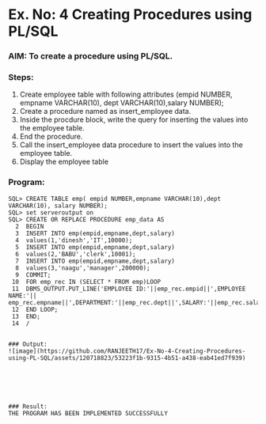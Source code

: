 # Ex. No: 4 Creating Procedures using PL/SQL

### AIM: To create a procedure using PL/SQL.

### Steps:
1. Create employee table with following attributes (empid NUMBER, empname VARCHAR(10), dept VARCHAR(10),salary NUMBER);
2. Create a procedure named as insert_employee data.
3. Inside the procdure block, write the query for inserting the values into the employee table.
4. End the procedure.
5. Call the insert_employee data procedure to insert the values into the employee table.
6. Display the employee table

### Program:
```
SQL> CREATE TABLE emp( empid NUMBER,empname VARCHAR(10),dept VARCHAR(10), salary NUMBER);
SQL> set serveroutput on
SQL> CREATE OR REPLACE PROCEDURE emp_data AS
  2  BEGIN
  3  INSERT INTO emp(empid,empname,dept,salary)
  4  values(1,'dinesh','IT',10000);
  5  INSERT INTO emp(empid,empname,dept,salary)
  6  values(2,'BABU','clerk',10001);
  7  INSERT INTO emp(empid,empname,dept,salary)
  8  values(3,'naagu','manager',200000);
  9  COMMIT;
 10  FOR emp_rec IN (SELECT * FROM emp)LOOP
 11  DBMS_OUTPUT.PUT_LINE('EMPLOYEE ID:'||emp_rec.empid||',EMPLOYEE NAME:'|| emp_rec.empname||',DEPARTMENT:'||emp_rec.dept||',SALARY:'||emp_rec.salary);
 12  END LOOP;
 13  END;
 14  /
```
```

### Output:
![image](https://github.com/RANJEETH17/Ex-No-4-Creating-Procedures-using-PL-SQL/assets/120718823/53223f1b-9315-4b51-a438-eab41ed7f939)






### Result:
THE PROGRAM HAS BEEN IMPLEMENTED SUCCESSFULLY
